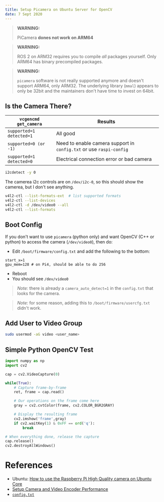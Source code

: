 ```yaml
---
title: Setup Picamera on Ubuntu Server for OpenCV
date: 7 Sept 2020
---
```



> **WARNING:** 
>
> PiCamera **dones not work on ARM64**

> **WARNING:** 
>
> ROS 2 on ARM32 requires you to compile *all* packages yourself. Only ARM64
> has binary precompiled packages.

> **WARNING:**
>
> `picamera` software is not really supported anymore and doesn't support ARM64, only ARM32.
> The underlying library (`mmal`) appears to only be 32bit and the maintainers don't
> have time to invest on 64bit.

## Is the Camera There?

| `vcgencmd get_camera`    | Results  |
|--------------------------|----------|
| `supported=1 detected=1` | All good |
| `supported=0 (or -1)`    | Need to enable camera support in `config.txt` or use `raspi-config` |
| `supported=1 detected=0` | Electrical connection error or bad camera |

```bash
i2cdetect -y 0
```

The camerea i2c controls are on `/dev/i2c-0`, so this should show the camerea, but I 
don't see anything.

```bash
v4l2-ctl --list-formats-ext  # list supported formats
v4l2-ctl --list-devices
v4l2-ctl -d /dev/video0 --all
v4l2-ctl --list-formats
```

## Boot Config

If you don't want to use `picamera` (python only) and want OpenCV (C++ or python) to access
the camera (`/dev/video0`), then do:

- Edit `/boot/firmware/config.txt` and add the following to the bottom:
```
start_x=1
gpu_mem=128 # on Pi4, should be able to do 256
```
- Reboot
- You should see `/dev/video0`

> *Note:* there is already a `camera_auto_detect=1` in the `config.txt` that looks
> for the camera.

> *Note:* for some reason, adding this to `/boot/firmware/usercfg.txt` didn't work.

## Add User to Video Group

```bash
sudo usermod -aG video <user_name>
```

## Simple Python OpenCV Test

```python
import numpy as np
import cv2

cap = cv2.VideoCapture(0)

while(True):
    # Capture frame-by-frame
    ret, frame = cap.read()

    # Our operations on the frame come here
    gray = cv2.cvtColor(frame, cv2.COLOR_BGR2GRAY)

    # Display the resulting frame
    cv2.imshow('frame',gray)
    if cv2.waitKey(1) & 0xFF == ord('q'):
        break

# When everything done, release the capture
cap.release()
cv2.destroyAllWindows()
```

# References

- Ubuntu: [How to use the Raspberry Pi High Quality camera on Ubuntu Core](https://ubuntu.com/blog/how-to-stream-video-with-raspberry-pi-hq-camera-on-ubuntu-core)
- [Setup Camera and Video Encoder Performance](https://www.codeinsideout.com/blog/pi/set-up-camera/#test-camera)
- [`config.txt`](https://www.raspberrypi.com/documentation/computers/config_txt.html#memory-options)
